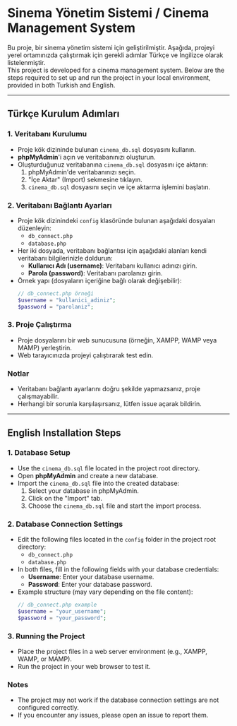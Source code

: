 # Sinema Yönetim Sistemi / Cinema Management System

Bu proje, bir sinema yönetim sistemi için geliştirilmiştir. Aşağıda, projeyi yerel ortamınızda çalıştırmak için gerekli adımlar Türkçe ve İngilizce olarak listelenmiştir.  
This project is developed for a cinema management system. Below are the steps required to set up and run the project in your local environment, provided in both Turkish and English.

---

## Türkçe Kurulum Adımları

### 1. Veritabanı Kurulumu
- Proje kök dizininde bulunan `cinema_db.sql` dosyasını kullanın.
- **phpMyAdmin**'i açın ve veritabanınızı oluşturun.
- Oluşturduğunuz veritabanına `cinema_db.sql` dosyasını içe aktarın:
  1. phpMyAdmin'de veritabanınızı seçin.
  2. "İçe Aktar" (Import) sekmesine tıklayın.
  3. `cinema_db.sql` dosyasını seçin ve içe aktarma işlemini başlatın.

### 2. Veritabanı Bağlantı Ayarları
- Proje kök dizinindeki `config` klasöründe bulunan aşağıdaki dosyaları düzenleyin:
  - `db_connect.php`
  - `database.php`
- Her iki dosyada, veritabanı bağlantısı için aşağıdaki alanları kendi veritabanı bilgilerinizle doldurun:
  - **Kullanıcı Adı (username)**: Veritabanı kullanıcı adınızı girin.
  - **Parola (password)**: Veritabanı parolanızı girin.
- Örnek yapı (dosyaların içeriğine bağlı olarak değişebilir):
  ```php
  // db_connect.php örneği
  $username = "kullanici_adiniz";
  $password = "parolaniz";
  ```

### 3. Proje Çalıştırma
- Proje dosyalarını bir web sunucusuna (örneğin, XAMPP, WAMP veya MAMP) yerleştirin.
- Web tarayıcınızda projeyi çalıştırarak test edin.

### Notlar
- Veritabanı bağlantı ayarlarını doğru şekilde yapmazsanız, proje çalışmayabilir.
- Herhangi bir sorunla karşılaşırsanız, lütfen issue açarak bildirin.

---

## English Installation Steps

### 1. Database Setup
- Use the `cinema_db.sql` file located in the project root directory.
- Open **phpMyAdmin** and create a new database.
- Import the `cinema_db.sql` file into the created database:
  1. Select your database in phpMyAdmin.
  2. Click on the "Import" tab.
  3. Choose the `cinema_db.sql` file and start the import process.

### 2. Database Connection Settings
- Edit the following files located in the `config` folder in the project root directory:
  - `db_connect.php`
  - `database.php`
- In both files, fill in the following fields with your database credentials:
  - **Username**: Enter your database username.
  - **Password**: Enter your database password.
- Example structure (may vary depending on the file content):
  ```php
  // db_connect.php example
  $username = "your_username";
  $password = "your_password";
  ```

### 3. Running the Project
- Place the project files in a web server environment (e.g., XAMPP, WAMP, or MAMP).
- Run the project in your web browser to test it.

### Notes
- The project may not work if the database connection settings are not configured correctly.
- If you encounter any issues, please open an issue to report them.